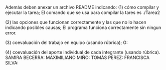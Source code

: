Además deben anexar un archivo README indicando: 
(1) cómo compilar y ejecutar la tarea; 
El comando que se usa para compilar la tares es ./Tarea2

(2) las opciones que funcionan correctamente y las que no lo hacen indicando posibles causas;
El programa funciona correctamente sin ningun error.

(3) coevaluación del trabajo en equipo (usando rúbrica);
G: 

(4) coevaluación del aporte individual de cada integrante (usando rúbrica).
SAMIRA BECERRA: 
MAXIMILIANO MIÑO: 
TOMÁS PEREZ: 
FRANCISCA SILVA: 

